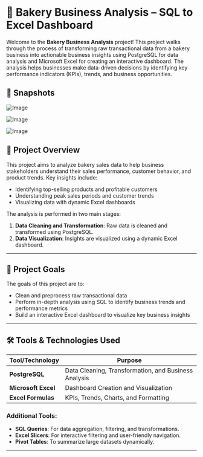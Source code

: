 # 🍞 Bakery Business Analysis – SQL to Excel Dashboard

Welcome to the **Bakery Business Analysis** project! This project walks through the process of transforming raw transactional data from a bakery business into actionable business insights using PostgreSQL for data analysis and Microsoft Excel for creating an interactive dashboard. The analysis helps businesses make data-driven decisions by identifying key performance indicators (KPIs), trends, and business opportunities.

## 📌 Snapshots

![Image](https://github.com/user-attachments/assets/761d2d4f-63f1-41b2-bc52-036a49822943)

![Image](https://github.com/user-attachments/assets/9cc1f0f1-0d1c-41ec-9500-81b5446e058f)

![Image](https://github.com/user-attachments/assets/864b6321-0caf-4b7c-9d8f-2cef655e7c3c)



## 📌 Project Overview

This project aims to analyze bakery sales data to help business stakeholders understand their sales performance, customer behavior, and product trends. Key insights include:
- Identifying top-selling products and profitable customers
- Understanding peak sales periods and customer trends
- Visualizing data with dynamic Excel dashboards

The analysis is performed in two main stages:
1. **Data Cleaning and Transformation**: Raw data is cleaned and transformed using PostgreSQL.
2. **Data Visualization**: Insights are visualized using a dynamic Excel dashboard.

---

## 🎯 Project Goals

The goals of this project are to:
- Clean and preprocess raw transactional data
- Perform in-depth analysis using SQL to identify business trends and performance metrics
- Build an interactive Excel dashboard to visualize key business insights

---

## 🛠️ Tools & Technologies Used

| Tool/Technology | Purpose                              |
|------------------|--------------------------------------|
| **PostgreSQL**   | Data Cleaning, Transformation, and Business Analysis |
| **Microsoft Excel** | Dashboard Creation and Visualization |
| **Excel Formulas** | KPIs, Trends, Charts, and Formatting |

### Additional Tools:
- **SQL Queries**: For data aggregation, filtering, and transformations.
- **Excel Slicers**: For interactive filtering and user-friendly navigation.
- **Pivot Tables**: To summarize large datasets dynamically.

---

